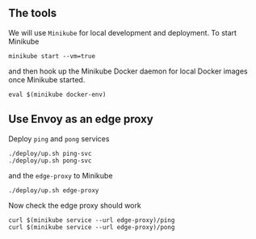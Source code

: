 ## The tools

We will use `Minikube` for local development and deployment. To start Minikube

```minikube start --vm=true```

and then hook up the Minikube Docker daemon for local Docker images once Minikube started.

```eval $(minikube docker-env)```

## Use Envoy as an edge proxy

Deploy `ping` and `pong` services

```
./deploy/up.sh ping-svc
./deploy/up.sh pong-svc
```

and the `edge-proxy` to Minikube

```./deploy/up.sh edge-proxy```

Now check the edge proxy should work

```
curl $(minikube service --url edge-proxy)/ping
curl $(minikube service --url edge-proxy)/pong
```
